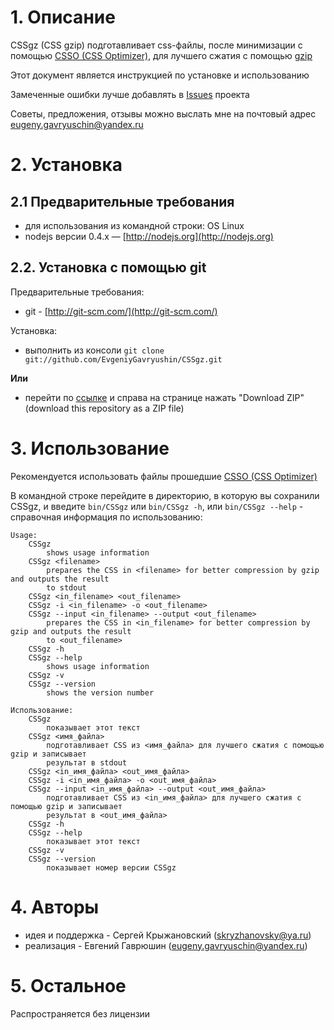# 1. Описание

CSSgz (CSS gzip) подготавливает css-файлы, после минимизации с помощью [CSSO (CSS Optimizer)](https://github.com/css/csso), для лучшего сжатия с помощью
[gzip](http://www.gzip.org/)

Этот документ является инструкцией по установке и использованию

Замеченные ошибки лучше добавлять  в [Issues](https://github.com/EvgeniyGavryushin/CSSgz/issues) проекта

Советы, предложения, отзывы можно выслать мне на почтовый адрес <eugeny.gavryuschin@yandex.ru>

# 2. Установка

## 2.1 Предварительные требования

* для использования из командной строки: OS Linux
* nodejs версии 0.4.x — [http://nodejs.org](http://nodejs.org)

## 2.2. Установка с помощью git 

Предварительные требования:

* git - [http://git-scm.com/](http://git-scm.com/)

Установка:

* выполнить из консоли `git clone git://github.com/EvgeniyGavryushin/CSSgz.git`

**Или**

* перейти по [ссылке](https://github.com/EvgeniyGavryushin/CSSgz) и справа на странице нажать "Download ZIP" (download this repository as a ZIP file)

# 3. Использование

Рекомендуется использовать файлы прошедшие [CSSO (CSS Optimizer)](https://github.com/css/csso)

В командной строке перейдите в директорию, в которую вы сохранили CSSgz, и введите `bin/CSSgz` или `bin/CSSgz -h`, или `bin/CSSgz --help` - справочная информация по использованию:

    Usage:
        CSSgz
            shows usage information
        CSSgz <filename>
            prepares the CSS in <filename> for better compression by gzip and outputs the result 
            to stdout
        CSSgz <in_filename> <out_filename>
        CSSgz -i <in_filename> -o <out_filename>
        CSSgz --input <in_filename> --output <out_filename>
            prepares the CSS in <in_filename> for better compression by gzip and outputs the result 
            to <out_filename>
        CSSgz -h
        CSSgz --help
            shows usage information
        CSSgz -v
        CSSgz --version
            shows the version number
            
    Использование:
        CSSgz
            показывает этот текст
        CSSgz <имя_файла>
            подготавливает CSS из <имя_файла> для лучшего сжатия с помощью gzip и записывает 
            результат в stdout
        CSSgz <in_имя_файла> <out_имя_файла>
        CSSgz -i <in_имя_файла> -o <out_имя_файла>
        CSSgz --input <in_имя_файла> --output <out_имя_файла>
            подготавливает CSS из <in_имя_файла> для лучшего сжатия с помощью gzip и записывает 
            результат в <out_имя_файла>
        CSSgz -h
        CSSgz --help
            показывает этот текст
        CSSgz -v
        CSSgz --version
            показывает номер версии CSSgz

# 4. Авторы
* идея и поддержка - Сергей Крыжановский (<skryzhanovsky@ya.ru>)
* реализация - Евгений Гаврюшин (<eugeny.gavryuschin@yandex.ru>)
               
# 5. Остальное
  
Распространяется без лицензии

